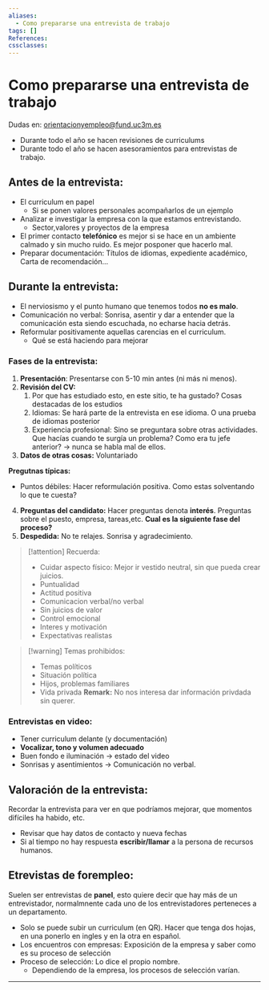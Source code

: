 ```yaml
---
aliases:
  - Como prepararse una entrevista de trabajo
tags: []
References: 
cssclasses:
---
```

# Como prepararse una entrevista de trabajo
Dudas en: orientacionyempleo@fund.uc3m.es
+ Durante todo el año se hacen revisiones de curriculums
+ Durante todo el año se hacen asesoramientos para entrevistas de trabajo.


## Antes de la entrevista:
+ El curriculum en papel
	+ Si se ponen valores personales acompañarlos de un ejemplo
+ Analizar e investigar la empresa con la que estamos entrevistando.
	+ Sector,valores y proyectos de la empresa
+ El primer contacto **telefónico** es mejor si se hace en un ambiente calmado y sin mucho ruido. Es mejor posponer que hacerlo mal.
+ Preparar documentación: Títulos de idiomas, expediente académico, Carta de recomendación…

## Durante la entrevista:
+ El nerviosismo y el punto humano que tenemos todos **no es malo**. 
+ Comunicación no verbal: Sonrisa, asentir y dar a entender que la comunicación esta siendo escuchada, no echarse hacia detrás.
+ Reformular positivamente aquellas carencias en el curriculum. 
	+ Qué se está haciendo para mejorar
### Fases de la entrevista:
1. **Presentación**: Presentarse con 5-10 min antes (ni más ni menos). 
2. **Revisión del CV:** 
	1. Por que has estudiado esto, en este sitio, te ha gustado? Cosas destacadas de los estudios
	2. Idiomas: Se hará parte de la entrevista en ese idioma. O una prueba de idiomas posterior
	3. Experiencia profesional: Sino se preguntara sobre otras actividades. Que hacías cuando te surgía un problema? Como era tu jefe anterior? → nunca se habla mal de ellos. 
3. **Datos de otras cosas:** Voluntariado

**Pregutnas típicas:** 
+ Puntos débiles: Hacer reformulación positiva. Como estas solventando lo que te cuesta?

4. **Preguntas del candidato:** Hacer preguntas denota **interés**. Preguntas sobre el puesto, empresa, tareas,etc. **Cual es la siguiente fase del proceso?**
5. **Despedida:** No te relajes. Sonrisa y agradecimiento.

> [!attention] Recuerda:
> + Cuidar aspecto físico: Mejor ir vestido neutral, sin que pueda crear juicios.
> + Puntualidad 
> + Actitud positiva 
> + Comunicacion verbal/no verbal
> + Sin juicios de valor 
> + Control emocional 
> + Interes y motivación 
> + Expectativas realistas


> [!warning] Temas prohibidos: 
> + Temas políticos 
> + Situación política
> + Hijos, problemas familiares
> + Vida privada
> **Remark:**
> No nos interesa dar información privdada sin querer.

### Entrevistas en video: 
+ Tener curriculum delante (y documentación)
+ **Vocalizar, tono y volumen adecuado**
+ Buen fondo e iluminación → estado del video
+ Sonrisas y asentimientos → Comunicación no verbal.
## Valoración de la entrevista:
Recordar la entrevista para ver en que podríamos mejorar, que momentos difíciles ha habido, etc.
+ Revisar que hay datos de contacto y nueva fechas
+ Si al tiempo no hay respuesta **escribir/llamar** a la persona de recursos humanos. 

## Etrevistas de forempleo: 
Suelen ser entrevistas de **panel**, esto quiere decir que hay más de un entrevistador, normalmnente cada uno de los entrevistadores perteneces a un departamento.
+ Solo se puede subir un curriculum (en QR). Hacer que tenga dos hojas, en una ponerlo en ingles y en la otra en español.
+ Los encuentros con empresas: Exposición de la empresa y saber como es su proceso de selección
+ Proceso de selección: Lo dice el propio nombre.
	+ Dependiendo de la empresa, los procesos de selección varían. 

***